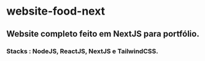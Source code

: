 # website-food-next

## Website completo feito em NextJS para portfólio.

### Stacks : NodeJS, ReactJS, NextJS e TailwindCSS.
